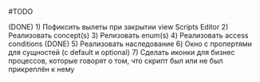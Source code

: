 #TODO

(DONE) 1) Пофиксить вылеты при закрытии view Scripts Editor
2) Реализовать concept(s)
3) Релизовать enum(s)
4) Реализовать access conditions
(DONE) 5) Реализовать наследование
6) Окно с пропертями для сущностей (с default и optional)
7) Сделать иконки для бизнес процессов, которые говорят о том, что скрипт был или не был прикреплён к нему

